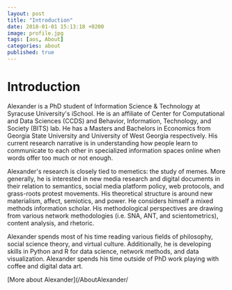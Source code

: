 ```yaml
---
layout: post
title: "Introduction"
date: 2018-01-01 15:13:18 +0200
image: profile.jpg
tags: [aos, About]
categories: about
published: true
---
```


# Introduction

Alexander is a PhD student of Information Science & Technology at Syracuse University's iSchool. He is an affiliate of Center for Computational and Data Sciences (CCDS) and Behavior, Information, Technology, and Society (BITS) lab. He has a Masters and Bachelors in Economics from Georgia State University and University of West Georgia respectively. His current research narrative is in understanding how people learn to communicate to each other in specialized information spaces online when words offer too much or not enough.

Alexander's research is closely tied to memetics: the study of memes. More generally, he is interested in new media research and digital documents in their relation to semantics, social media platform policy, web protocols, and grass-roots protest movements. His theoretical structure is around new materialism, affect, semiotics, and power. He considers himself a mixed methods information scholar. His methodological perspectives are drawing from various network methodologies (i.e. SNA, ANT, and scientometrics), content analysis, and rhetoric.

Alexander spends most of his time reading various fields of philosophy, social science theory, and virtual culture. Additionally, he is developing skills in Python and R for data science, network methods, and data visualization. Alexander spends his time outside of PhD work playing with coffee and digital data art.

[More about Alexander](/AboutAlexander/
